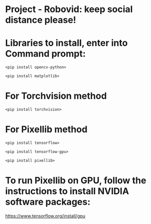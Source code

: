 # Project - Robovid: keep social distance please!

# Libraries to install, enter into Command prompt:
`<pip install opencv-python>`

`<pip install matplotlib>`
# For Torchvision method 
`<pip install torchvision>`
# For Pixellib method
`<pip install tensorflow>`

`<pip install tensorflow-gpu>`

`<pip install pixellib>`

# To run Pixellib on GPU, follow the instructions to install NVIDIA software packages:
https://www.tensorflow.org/install/gpu
